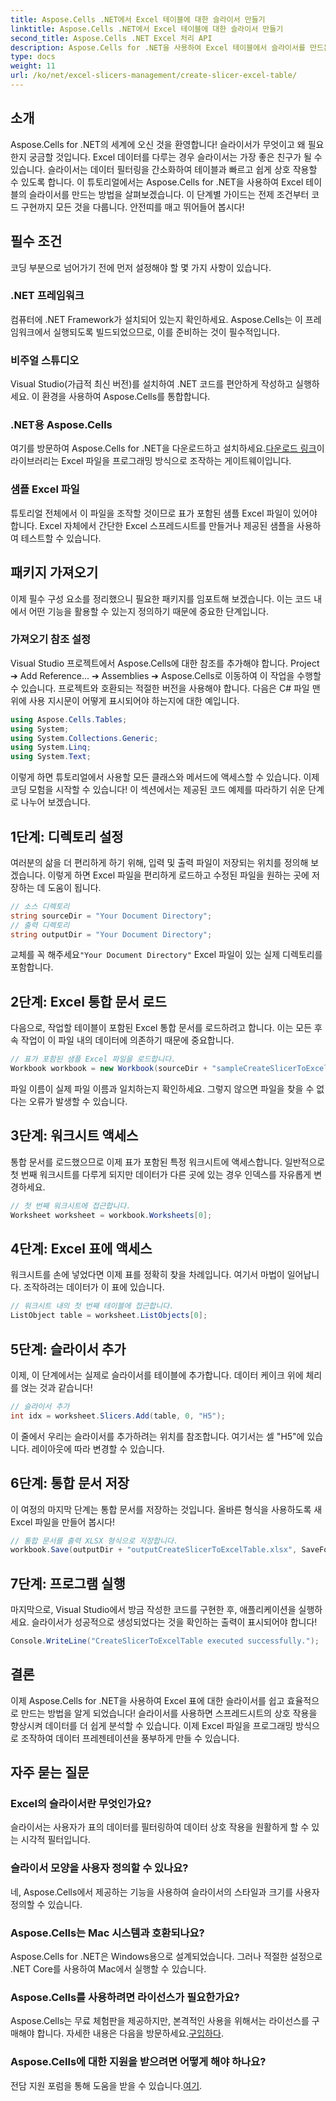 ```yaml
---
title: Aspose.Cells .NET에서 Excel 테이블에 대한 슬라이서 만들기
linktitle: Aspose.Cells .NET에서 Excel 테이블에 대한 슬라이서 만들기
second_title: Aspose.Cells .NET Excel 처리 API
description: Aspose.Cells for .NET을 사용하여 Excel 테이블에서 슬라이서를 만드는 방법을 알아보세요. 효율적인 데이터 필터링을 위한 단계별 가이드.
type: docs
weight: 11
url: /ko/net/excel-slicers-management/create-slicer-excel-table/
---
```

## 소개
Aspose.Cells for .NET의 세계에 오신 것을 환영합니다! 슬라이서가 무엇이고 왜 필요한지 궁금할 것입니다. Excel 데이터를 다루는 경우 슬라이서는 가장 좋은 친구가 될 수 있습니다. 슬라이서는 데이터 필터링을 간소화하여 테이블과 빠르고 쉽게 상호 작용할 수 있도록 합니다. 이 튜토리얼에서는 Aspose.Cells for .NET을 사용하여 Excel 테이블의 슬라이서를 만드는 방법을 살펴보겠습니다.
이 단계별 가이드는 전제 조건부터 코드 구현까지 모든 것을 다룹니다. 안전띠를 매고 뛰어들어 봅시다!
## 필수 조건
코딩 부분으로 넘어가기 전에 먼저 설정해야 할 몇 가지 사항이 있습니다.
### .NET 프레임워크
컴퓨터에 .NET Framework가 설치되어 있는지 확인하세요. Aspose.Cells는 이 프레임워크에서 실행되도록 빌드되었으므로, 이를 준비하는 것이 필수적입니다.
### 비주얼 스튜디오
Visual Studio(가급적 최신 버전)를 설치하여 .NET 코드를 편안하게 작성하고 실행하세요. 이 환경을 사용하여 Aspose.Cells를 통합합니다.
### .NET용 Aspose.Cells
 여기를 방문하여 Aspose.Cells for .NET을 다운로드하고 설치하세요.[다운로드 링크](https://releases.aspose.com/cells/net/)이 라이브러리는 Excel 파일을 프로그래밍 방식으로 조작하는 게이트웨이입니다.
### 샘플 Excel 파일
튜토리얼 전체에서 이 파일을 조작할 것이므로 표가 포함된 샘플 Excel 파일이 있어야 합니다. Excel 자체에서 간단한 Excel 스프레드시트를 만들거나 제공된 샘플을 사용하여 테스트할 수 있습니다.
## 패키지 가져오기
이제 필수 구성 요소를 정리했으니 필요한 패키지를 임포트해 보겠습니다. 이는 코드 내에서 어떤 기능을 활용할 수 있는지 정의하기 때문에 중요한 단계입니다.
### 가져오기 참조 설정
Visual Studio 프로젝트에서 Aspose.Cells에 대한 참조를 추가해야 합니다. Project ➔ Add Reference... ➔ Assemblies ➔ Aspose.Cells로 이동하여 이 작업을 수행할 수 있습니다. 프로젝트와 호환되는 적절한 버전을 사용해야 합니다.
다음은 C# 파일 맨 위에 사용 지시문이 어떻게 표시되어야 하는지에 대한 예입니다.
```csharp
using Aspose.Cells.Tables;
using System;
using System.Collections.Generic;
using System.Linq;
using System.Text;
```
이렇게 하면 튜토리얼에서 사용할 모든 클래스와 메서드에 액세스할 수 있습니다.
이제 코딩 모험을 시작할 수 있습니다! 이 섹션에서는 제공된 코드 예제를 따라하기 쉬운 단계로 나누어 보겠습니다.
## 1단계: 디렉토리 설정
여러분의 삶을 더 편리하게 하기 위해, 입력 및 출력 파일이 저장되는 위치를 정의해 보겠습니다. 이렇게 하면 Excel 파일을 편리하게 로드하고 수정된 파일을 원하는 곳에 저장하는 데 도움이 됩니다.
```csharp
// 소스 디렉토리
string sourceDir = "Your Document Directory";
// 출력 디렉토리
string outputDir = "Your Document Directory";
```
 교체를 꼭 해주세요`"Your Document Directory"` Excel 파일이 있는 실제 디렉토리를 포함합니다.
## 2단계: Excel 통합 문서 로드
다음으로, 작업할 테이블이 포함된 Excel 통합 문서를 로드하려고 합니다. 이는 모든 후속 작업이 이 파일 내의 데이터에 의존하기 때문에 중요합니다.
```csharp
// 표가 포함된 샘플 Excel 파일을 로드합니다.
Workbook workbook = new Workbook(sourceDir + "sampleCreateSlicerToExcelTable.xlsx");
```
파일 이름이 실제 파일 이름과 일치하는지 확인하세요. 그렇지 않으면 파일을 찾을 수 없다는 오류가 발생할 수 있습니다.
## 3단계: 워크시트 액세스
통합 문서를 로드했으므로 이제 표가 포함된 특정 워크시트에 액세스합니다. 일반적으로 첫 번째 워크시트를 다루게 되지만 데이터가 다른 곳에 있는 경우 인덱스를 자유롭게 변경하세요.
```csharp
// 첫 번째 워크시트에 접근합니다.
Worksheet worksheet = workbook.Worksheets[0];
```
## 4단계: Excel 표에 액세스
워크시트를 손에 넣었다면 이제 표를 정확히 찾을 차례입니다. 여기서 마법이 일어납니다. 조작하려는 데이터가 이 표에 있습니다.
```csharp
// 워크시트 내의 첫 번째 테이블에 접근합니다.
ListObject table = worksheet.ListObjects[0];
```
## 5단계: 슬라이서 추가
이제, 이 단계에서는 실제로 슬라이서를 테이블에 추가합니다. 데이터 케이크 위에 체리를 얹는 것과 같습니다! 
```csharp
// 슬라이서 추가
int idx = worksheet.Slicers.Add(table, 0, "H5");
```
이 줄에서 우리는 슬라이서를 추가하려는 위치를 참조합니다. 여기서는 셀 "H5"에 있습니다. 레이아웃에 따라 변경할 수 있습니다.
## 6단계: 통합 문서 저장
이 여정의 마지막 단계는 통합 문서를 저장하는 것입니다. 올바른 형식을 사용하도록 새 Excel 파일을 만들어 봅시다!
```csharp
// 통합 문서를 출력 XLSX 형식으로 저장합니다.
workbook.Save(outputDir + "outputCreateSlicerToExcelTable.xlsx", SaveFormat.Xlsx);
```
## 7단계: 프로그램 실행
마지막으로, Visual Studio에서 방금 작성한 코드를 구현한 후, 애플리케이션을 실행하세요. 슬라이서가 성공적으로 생성되었다는 것을 확인하는 출력이 표시되어야 합니다!
```csharp
Console.WriteLine("CreateSlicerToExcelTable executed successfully.");
```
## 결론
이제 Aspose.Cells for .NET을 사용하여 Excel 표에 대한 슬라이서를 쉽고 효율적으로 만드는 방법을 알게 되었습니다! 슬라이서를 사용하면 스프레드시트의 상호 작용을 향상시켜 데이터를 더 쉽게 분석할 수 있습니다. 이제 Excel 파일을 프로그래밍 방식으로 조작하여 데이터 프레젠테이션을 풍부하게 만들 수 있습니다.
## 자주 묻는 질문

### Excel의 슬라이서란 무엇인가요?
슬라이서는 사용자가 표의 데이터를 필터링하여 데이터 상호 작용을 원활하게 할 수 있는 시각적 필터입니다.
  
### 슬라이서 모양을 사용자 정의할 수 있나요?
네, Aspose.Cells에서 제공하는 기능을 사용하여 슬라이서의 스타일과 크기를 사용자 정의할 수 있습니다.
  
### Aspose.Cells는 Mac 시스템과 호환되나요?
Aspose.Cells for .NET은 Windows용으로 설계되었습니다. 그러나 적절한 설정으로 .NET Core를 사용하여 Mac에서 실행할 수 있습니다.
  
### Aspose.Cells를 사용하려면 라이선스가 필요한가요?
 Aspose.Cells는 무료 체험판을 제공하지만, 본격적인 사용을 위해서는 라이선스를 구매해야 합니다. 자세한 내용은 다음을 방문하세요.[구입하다](https://purchase.aspose.com/buy).
  
### Aspose.Cells에 대한 지원을 받으려면 어떻게 해야 하나요?
 전담 지원 포럼을 통해 도움을 받을 수 있습니다.[여기](https://forum.aspose.com/c/cells/9).